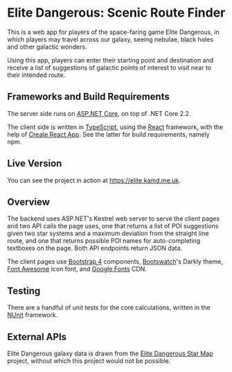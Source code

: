 
# Elite Dangerous: Scenic Route Finder

This is a web app for players of the space-faring game Elite Dangerous, in which
players may travel across our galaxy, seeing nebulae, black holes and other
galactic wonders.

Using this app, players can enter their starting point and destination and 
receive a list of suggestions of galactic points of interest to visit near to their
intended route.

## Frameworks and Build Requirements

The server side runs on [ASP.NET Core](https://github.com/aspnet/Home), on
top of .NET Core 2.2.

The client side is written in [TypeScript](https://www.typescriptlang.org/), using the [React](https://reactjs.org/) framework,
with the help of [Create React App](https://facebook.github.io/create-react-app/). See the latter for build requirements, namely npm.

## Live Version

You can see the project in action at https://elite.kamd.me.uk.

## Overview

The backend uses ASP.NET's Kestrel web server to serve the client pages and two
API calls the page uses, one that returns a list of POI suggestions given two
star systems and a maximum deviation from the straight line route, and one that
returns possible POI names for auto-completing textboxes on the page. Both API
endpoints return JSON data.

The client pages use [Bootstrap 4](https://getbootstrap.com/) components,
[Bootswatch](https://bootswatch.com/)'s Darkly theme, [Font Awesome](https://fontawesome.com/)
icon font, and [Google Fonts](https://fonts.google.com/) CDN.

## Testing

There are a handful of unit tests for the core calculations, written in
the [NUnit](http://nunit.org/) framework.

## External APIs

Elite Dangerous galaxy data is drawn from the [Elite Dangerous Star Map](https://www.edsm.net/)
project, without which this project would not be possible.
